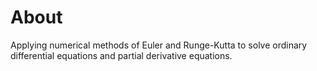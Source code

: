 # About
Applying numerical methods of Euler and Runge-Kutta to solve ordinary differential equations and partial derivative equations. 
